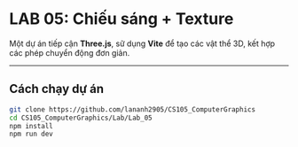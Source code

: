 # LAB 05: Chiếu sáng + Texture

Một dự án tiếp cận **Three.js**, sữ dụng **Vite** để tạo các vật thể 3D, kết hợp các phép chuyển động đơn giản.

---

## Cách chạy dự án

```bash
git clone https://github.com/lananh2905/CS105_ComputerGraphics
cd CS105_ComputerGraphics/Lab/Lab_05
npm install
npm run dev
